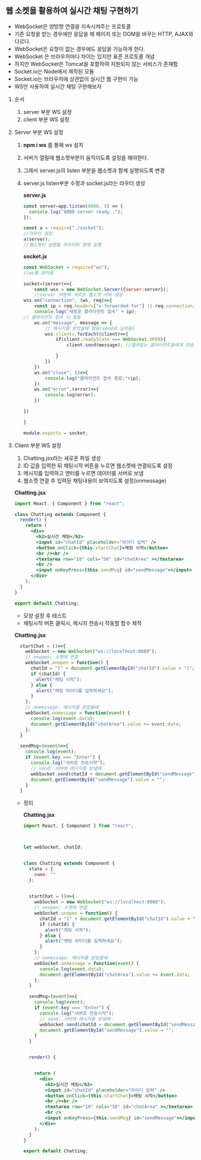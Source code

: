 ## 웹 소켓을 활용하여 실시간 채팅 구현하기

* WebSocket은 양방향 연결을 지속시켜주는 프로토콜
* 기존 요청을 받는 경우에만 응답을 해 페이지 또는 DOM을 바꾸는 HTTP, AJAX와 다르다.
* WebSocket은 요청이 없는 경우에도 응답을 가능하게 한다.
* WebSocket 은 브라우저마다 차이는 있지만 표준 프로토콜 개념
* 하지만 WebSocket은 Tomcat을 포함하여 지원되지 않는 서비스가 존재함
* Socket.io는 Node에서 제작된 모듈
* Socket.io는 브라우저에 상관없이 실시간 웹 구현이 가능
* WS만 사용하여 실시간 채팅 구현해보자

1. 순서

   1. server 부분 WS 설정
   2. client 부분 WS 설정

2. Server 부분 WS 설정

   1. **npm i ws** 를 통해  ws 설치 

   2. 서버가 열릴때 웹소켓부분이 움직이도록 설정을 해야한다.

   3. 그래서 server.js의 listen 부분을 웹소켓과 함께 실행되도록 변경

   4. server.js listen부분 수정과 socket.js라는 라우터 생성

      **server.js**

      ```js
      const server=app.listen(8080, () => {
        console.log("8080 server ready..");
      });
      
      const a = require("./socket");
      //라우터 설정
      a(server);
      //웹소켓이 실행될 라우터와 함께 실행
      ```

      **socket.js**

      ```js
      const WebSocket = require("ws");
      //ws를 받아옴
      
      socket=(server)=>{
          const wss = new WebSocket.Server({server:server});
          //server 부분에 새로운 웹소켓 서버 생성
      wss.on("connection", (ws, req)=>{
          const ip = req.headers["x-forwarded-for"] || req.connection.remoteAddress;
          console.log("새로운 클라이언트 접속" + ip);
      // 클라이언트 접속 시 발동   
          ws.on("message", message => {
              // 메시지를 받았을때 발동(send로 날라옴)
              wss.clients.forEach((client)=>{
                  if(client.readyState === WebSocket.OPEN){
                      client.send(message); //열려있는 클라이언트들에게 전송
      
                  }
              })
          })
          ws.on("close", ()=>{
              console.log("클라이언트 접속 종료:"+ip);
          })
          ws.on("error",(error)=>{
              console.log(error);
          })
      
      })
      
      }
      
      module.exports = socket;
      ```

      

3. Client 부분 WS 설정

   1. Chatting.jsx라는 새로운 파일 생성
   2. ID 값을 입력한 뒤 채팅시작 버튼을 누르면 웹소켓에 연결되도록 설정
   3. 메시지를 입력하고 엔터를 누르면 데이터를 서버로 보냄
   4. 웹소켓 연결 후 입력된 채팅내용이 보여지도록 설정(onmessage)

   **Chatting.jsx**

   ```jsx
   import React, { Component } from "react";
   
   class Chatting extends Component {
     render() {
       return (
         <div>
           <h2>실시간 채팅</h2>
           <input id="chatId" placeholder="아이디 입력" />
           <button onClick={this.startChat}>채팅 시작</button>
           <br /><br />
           <textarea row="10" cols="50" id="chatArea" ></textarea>
           <br />
           <input onKeyPress={this.sendMsg} id="sendMessage"></input>
         </div>
       );
     }
   }
   
   export default Chatting;
   
   ```

   * 모양 설정 후 테스트
   * 채팅시작 버튼 클릭시, 메시지 전송시 작동할 함수 제작

   **Chatting.jsx**

   ```jsx
     startChat = ()=>{
       webSocket = new WebSocket("ws://localhost:8080");
       // onopen: 소켓에 연결
       webSocket.onopen = function() {
         chatId = "[" + document.getElementById("chatId").value + "]";
         if (chatId) {
           alert("채팅 시작");
         } else {
           alert("채팅 아이디를 입력하세요");
         }
       };
       // onmessage: 메시지를 받았을때
       webSocket.onmessage = function(event) {
         console.log(event.data);
         document.getElementById("chatArea").value += event.data;
       };
     }
   
     sendMsg=(event)=>{
       console.log(event);
       if (event.key === "Enter") {
         console.log("서버로 전송시작");
         // send: 서버에 메시지를 보낼때
         webSocket.send(chatId + document.getElementById("sendMessage").value + "\n");
         document.getElementById("sendMessage").value = "";
       }
     }
   ```

   * 정리

     **Chatting.jsx**

     ```jsx
     import React, { Component } from "react";
     
     
     
     let webSocket, chatId;
     
     
     class Chatting extends Component {
       state = {
         name: ""
       };
     
       
       startChat = ()=>{
         webSocket = new WebSocket("ws://localhost:8080");
         // onopen: 소켓에 연결
         webSocket.onopen = function() {
           chatId = "[" + document.getElementById("chatId").value + "]";
           if (chatId) {
             alert("채팅 시작");
           } else {
             alert("채팅 아이디를 입력하세요");
           }
         };
         // onmessage: 메시지를 받았을때
         webSocket.onmessage = function(event) {
           console.log(event.data);
           document.getElementById("chatArea").value += event.data;
         };
       }
     
       sendMsg=(event)=>{
         console.log(event);
         if (event.key === "Enter") {
           console.log("서버로 전송시작");
           // send: 서버에 메시지를 보낼때
           webSocket.send(chatId + document.getElementById("sendMessage").value + "\n");
           document.getElementById("sendMessage").value = "";
         }
       }
     
     
       render() {
     
     
         return (
           <div>
             <h2>실시간 채팅</h2>
             <input id="chatId" placeholder="아이디 입력" />
             <button onClick={this.startChat}>채팅 시작</button>
             <br /><br />
             <textarea row="10" cols="50" id="chatArea" ></textarea>
             <br />
             <input onKeyPress={this.sendMsg} id="sendMessage"></input>
           </div>
         );
       }
     }
     
     export default Chatting;
     
     ```

     

